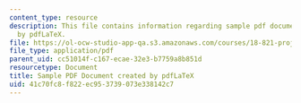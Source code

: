 ```yaml
---
content_type: resource
description: This file contains information regarding sample pdf document created
  by pdfLaTeX.
file: https://ol-ocw-studio-app-qa.s3.amazonaws.com/courses/18-821-project-laboratory-in-mathematics-spring-2013/41c70fc8f822ec953739073e338142c7_MIT18_821S13_latexsample.pdf
file_type: application/pdf
parent_uid: cc51014f-c167-ecae-32e3-b7759a8b851d
resourcetype: Document
title: Sample PDF Document created by pdfLaTeX
uid: 41c70fc8-f822-ec95-3739-073e338142c7
---
```

